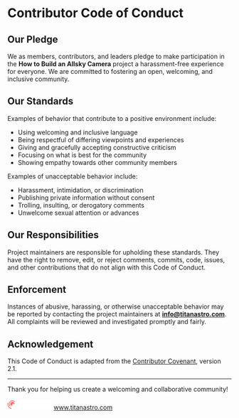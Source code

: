 # Contributor Code of Conduct

## Our Pledge

We as members, contributors, and leaders pledge to make participation in the **How to Build an Allsky Camera** project a harassment-free experience for everyone. We are committed to fostering an open, welcoming, and inclusive community.

## Our Standards

Examples of behavior that contribute to a positive environment include:
- Using welcoming and inclusive language
- Being respectful of differing viewpoints and experiences
- Giving and gracefully accepting constructive criticism
- Focusing on what is best for the community
- Showing empathy towards other community members

Examples of unacceptable behavior include:
- Harassment, intimidation, or discrimination
- Publishing private information without consent
- Trolling, insulting, or derogatory comments
- Unwelcome sexual attention or advances

## Our Responsibilities

Project maintainers are responsible for upholding these standards. They have the right to remove, edit, or reject comments, commits, code, issues, and other contributions that do not align with this Code of Conduct.

## Enforcement

Instances of abusive, harassing, or otherwise unacceptable behavior may be reported by contacting the project maintainers at **info@titanastro.com**. All complaints will be reviewed and investigated promptly and fairly.

## Acknowledgement

This Code of Conduct is adapted from the [Contributor Covenant](https://www.contributor-covenant.org), version 2.1.

---

Thank you for helping us create a welcoming and collaborative community!
<br/>
<br/>
<IMG SRC="/docs/images/Titan-Astro-color-logo-R-white-2025-1.png" Alt="Titan Astro S.L." width="100">
www.titanastro.com
